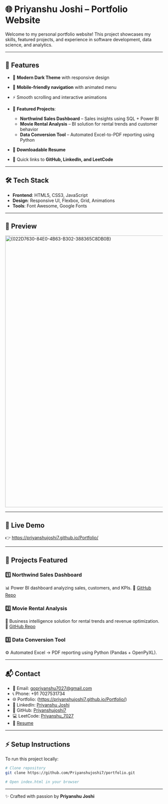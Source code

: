 # 🌐 Priyanshu Joshi – Portfolio Website

Welcome to my personal portfolio website!
This project showcases my skills, featured projects, and experience in software development, data science, and analytics.

---

## 🚀 Features

* 🎨 **Modern Dark Theme** with responsive design
* 📱 **Mobile-friendly navigation** with animated menu
* ⚡ Smooth scrolling and interactive animations
* 💼 **Featured Projects**:

  * **Northwind Sales Dashboard** – Sales insights using SQL + Power BI
  * **Movie Rental Analysis** – BI solution for rental trends and customer behavior
  * **Data Conversion Tool** – Automated Excel-to-PDF reporting using Python
* 📂 **Downloadable Resume**
* 🔗 Quick links to **GitHub, LinkedIn, and LeetCode**

---

## 🛠️ Tech Stack

* **Frontend**: HTML5, CSS3, JavaScript
* **Design**: Responsive UI, Flexbox, Grid, Animations
* **Tools**: Font Awesome, Google Fonts

---

## 📸 Preview

<img width="1863" height="866" alt="{022D7630-84E0-4B63-B302-388365C8DB0B}" src="https://github.com/user-attachments/assets/f9c6d2c4-21c2-40da-acec-ef7aeed03468" />


---

## 🔗 Live Demo

👉 https://priyanshujoshi7.github.io/Portfolio/

---

## 📂 Projects Featured

### 1️⃣ Northwind Sales Dashboard

📊 Power BI dashboard analyzing sales, customers, and KPIs.
🔗 [GitHub Repo](https://github.com/Priyanshujoshi7/NorthwindSalesAnalysis)

### 2️⃣ Movie Rental Analysis

🎥 Business intelligence solution for rental trends and revenue optimization.
🔗 [GitHub Repo](https://github.com/Priyanshujoshi7/MovieRentalAnalysis)

### 3️⃣ Data Conversion Tool

⚙️ Automated Excel → PDF reporting using Python (Pandas + OpenPyXL).

---

## 📬 Contact

* 📧 Email: [gopriyanshu7027@gmail.com](mailto:gopriyanshu7027@gmail.com)
* 📞 Phone: +91 7027531734
* 🌐 Portfolio: (https://priyanshujoshi7.github.io/Portfolio/)
* 💼 LinkedIn: [Priyanshu Joshi](https://www.linkedin.com/in/priyanshujoshi2495/)
* 🐙 GitHub: [Priyanshujoshi7](https://github.com/Priyanshujoshi7)
* 💻 LeetCode: [Priyanshu\_7027](https://leetcode.com/u/Priyanshu_7027/)
* 📄 [Resume](https://drive.google.com/file/d/1X-zUiOED_gfpWmeDAyTBny7RVvJYr8kR/view?usp=sharing)

---

## ⚡ Setup Instructions

To run this project locally:

```bash
# Clone repository
git clone https://github.com/Priyanshujoshi7/portfolio.git

# Open index.html in your browser
```

---

✨ Crafted with passion by **Priyanshu Joshi**

